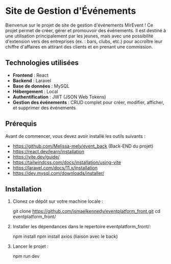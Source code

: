 # Site de Gestion d'Événements

Bienvenue sur le projet de site de gestion d'événements MirEvent ! Ce projet permet de créer, gérer et promouvoir des événements. Il est destiné à une utilisation principalement par les jeunes, mais avec une possibilité d'extension vers des entreprises (ex. : bars, clubs, etc.) pour accroître leur chiffre d'affaires en attirant des clients et en prenant une commission.

## Technologies utilisées

- **Frontend** : React
- **Backend** : Laravel
- **Base de données** : MySQL
- **Hébergement** : Local
- **Authentification** : JWT (JSON Web Tokens)
- **Gestion des événements** : CRUD complet pour créer, modifier, afficher, et supprimer des événements

## Prérequis
 
Avant de commencer, vous devez avoir installé les outils suivants :

- https://github.com/Melissa-mely/event_back (Back-END du projet)
- https://react.dev/learn/installation
- https://vite.dev/guide/
- https://tailwindcss.com/docs/installation/using-vite
- https://laravel.com/docs/11.x/installation
- https://dev.mysql.com/downloads/installer/

## Installation

1. Clonez ce dépôt sur votre machine locale :

   git clone https://github.com/ismaelkennedy/eventplatform_front.git
   cd eventplatform_front/

2. Installer les dépendances dans le repertoire eventplatform_front/:

    npm install 
    npm install axios (liaison avec le back)

3. Lancer le projet :

    npm run dev
